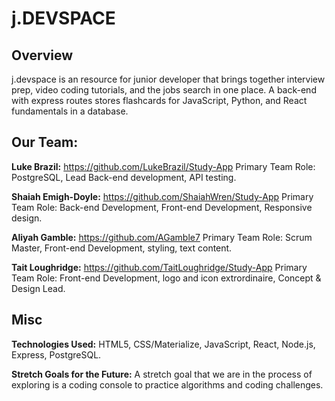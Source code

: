 # j.DEVSPACE


## Overview
j.devspace is an resource for junior developer that brings together interview prep, video coding tutorials, and the jobs search in one place. A back-end with express routes stores flashcards for JavaScript, Python, and React fundamentals in a database. 

## Our Team:

**Luke Brazil:** https://github.com/LukeBrazil/Study-App
Primary Team Role: PostgreSQL, Lead Back-end development, API testing.

**Shaiah Emigh-Doyle:** https://github.com/ShaiahWren/Study-App
Primary Team Role: Back-end Development, Front-end Development, Responsive design. 

**Aliyah Gamble:** https://github.com/AGamble7
Primary Team Role: Scrum Master, Front-end Development, styling, text content.

**Tait Loughridge:** https://github.com/TaitLoughridge/Study-App 
Primary Team Role: Front-end Development, logo and icon extrordinaire, Concept & Design Lead.


## Misc
**Technologies Used:** HTML5, CSS/Materialize, JavaScript, React, Node.js, Express, PostgreSQL.

**Stretch Goals for the Future:** A stretch goal that we are in the process of exploring is a coding console to practice algorithms and coding challenges. 









